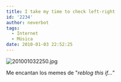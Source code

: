 ```yaml
---
title: I take my time to check left-right
id: '2234'
author: neverbot
tags:
  - Internet
  - Música
date: 2010-01-03 22:52:25
---
```


![201001032250.jpg](./201001032250.jpg)

Me encantan los memes de "_reblog this if..._"